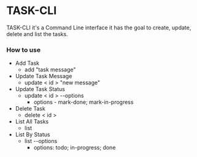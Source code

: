 # TASK-CLI

TASK-CLI it's a Command Line interface it has the goal to create, update, delete and list the tasks. 


### How to use
- Add Task
  - add "task message"
- Update Task Message
  - update < id > "new message" 
- Update Task Status
  - update < id > --options
    - options - mark-done; mark-in-progress
- Delete Task
  - delete < id >  
- List All Tasks
  - list 
- List By Status
  - list --options
    - options: todo; in-progress; done 